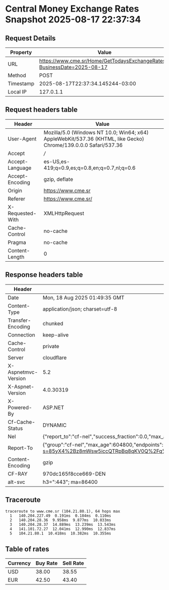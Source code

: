 # Central Money Exchange Rates Snapshot 2025-08-17 22:37:34
## Request Details

| Property | Value |
|----------|-------|
| URL | https://www.cme.sr/Home/GetTodaysExchangeRates/?BusinessDate=2025-08-17 |
| Method | POST |
| Timestamp | 2025-08-17T22:37:34.145244-03:00 |
| Local IP | 127.0.1.1 |
    
## Request headers table

| Header | Value |
|--------|-------|
| User-Agent | Mozilla/5.0 (Windows NT 10.0; Win64; x64) AppleWebKit/537.36 (KHTML, like Gecko) Chrome/139.0.0.0 Safari/537.36 |
| Accept | */* |
| Accept-Language | es-US,es-419;q=0.9,es;q=0.8,en;q=0.7,nl;q=0.6 |
| Accept-Encoding | gzip, deflate |
| Origin | https://www.cme.sr |
| Referer | https://www.cme.sr/ |
| X-Requested-With | XMLHttpRequest |
| Cache-Control | no-cache |
| Pragma | no-cache |
| Content-Length | 0 |

    
## Response headers table
| Header | Value |
|--------|-------|
| Date | Mon, 18 Aug 2025 01:49:35 GMT |
| Content-Type | application/json; charset=utf-8 |
| Transfer-Encoding | chunked |
| Connection | keep-alive |
| Cache-Control | private |
| Server | cloudflare |
| X-Aspnetmvc-Version | 5.2 |
| X-Aspnet-Version | 4.0.30319 |
| X-Powered-By | ASP.NET |
| Cf-Cache-Status | DYNAMIC |
| Nel | {"report_to":"cf-nel","success_fraction":0.0,"max_age":604800} |
| Report-To | {"group":"cf-nel","max_age":604800,"endpoints":[{"url":"https://a.nel.cloudflare.com/report/v4?s=85yX4%2Bz8mWsw5iccQTRpBq8qKV0Q%2Fq%2FFGuzvSCiaYNzk3SSnN4QLQYHozWvdeYRManPs6M5CZuLrd0dEvjp46oYatxa39S5N"}]} |
| Content-Encoding | gzip |
| CF-RAY | 970dc165f8cce669-DEN |
| alt-svc | h3=":443"; ma=86400 |

## Traceroute 

```
traceroute to www.cme.sr (104.21.80.1), 64 hops max
  1   140.204.227.49  0.191ms  0.184ms  0.110ms 
  2   140.204.28.36  9.958ms  9.877ms  10.033ms 
  3   140.204.28.37  14.889ms  13.239ms  13.543ms 
  4   141.101.72.27  12.041ms  12.990ms  12.837ms 
  5   104.21.80.1  10.418ms  10.382ms  10.355ms 

```

## Table of rates

| Currency | Buy Rate | Sell Rate |
|----------|----------|-----------|
| USD | 38.00 | 38.55 |
| EUR | 42.50 | 43.40 |
